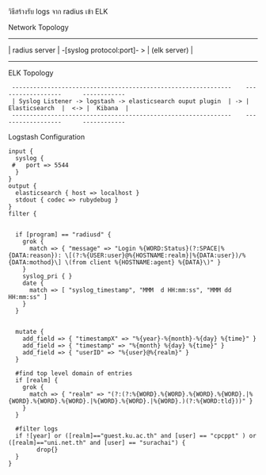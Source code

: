 วิธีสร้างรับ logs จาก radius เข้า ELK

Network Topology

 -----------------                             ----------------
 | radius server | -[syslog protocol:port]- >  | (elk server) |
 -----------------                             ----------------

ELK Topology

     --------------------------------------------------------------    ------------------      ------------
     | Syslog Listener -> logstash -> elasticsearch ouput plugin  | -> | Elasticsearch  |  <-> |  Kibana  |
     --------------------------------------------------------------    ------------------      ------------



Logstash Configuration 
```
input {
  syslog {
 #   port => 5544
  }
}
output {
  elasticsearch { host => localhost }
  stdout { codec => rubydebug }
}
filter {

  
  if [program] == "radiusd" {
    grok {
      match => { "message" => "Login %{WORD:Status}(?:SPACE|%{DATA:reason}): \[(?:%{USER:user}@%{HOSTNAME:realm}|%{DATA:user})/%{DATA:mothod}\] \(from client %{HOSTNAME:agent} %{DATA}\)" }
    }
    syslog_pri { }
    date {
      match => [ "syslog_timestamp", "MMM  d HH:mm:ss", "MMM dd HH:mm:ss" ]
    }
  }

  
  mutate {
    add_field => { "timestampX" => "%{year}-%{month}-%{day} %{time}" }
    add_field => { "timestamp" => "%{month} %{day} %{time}" }
    add_field => { "userID" => "%{user}@%{realm}" }
  }

  #find top level domain of entries
  if [realm] {
    grok {
      match => { "realm" => "(?:(?:%{WORD}.%{WORD}.%{WORD}.%{WORD}.|%{WORD}.%{WORD}.%{WORD}.|%{WORD}.%{WORD}.|%{WORD}.)(?:%{WORD:tld}))" }
    }
  }

  #filter logs
  if ![year] or ([realm]=="guest.ku.ac.th" and [user] == "cpcppt" ) or ([realm]=="uni.net.th" and [user] == "surachai") {
        drop{}
  }
}
```
